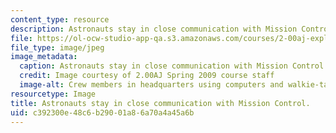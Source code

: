 ```yaml
---
content_type: resource
description: Astronauts stay in close communication with Mission Control.
file: https://ol-ocw-studio-app-qa.s3.amazonaws.com/courses/2-00aj-exploring-sea-space-earth-fundamentals-of-engineering-design-spring-2009/c392300e48c6b29001a86a70a4a45a6b_5.jpeg
file_type: image/jpeg
image_metadata:
  caption: Astronauts stay in close communication with Mission Control.
  credit: Image courtesy of 2.00AJ Spring 2009 course staff
  image-alt: Crew members in headquarters using computers and walkie-talkies.
resourcetype: Image
title: Astronauts stay in close communication with Mission Control.
uid: c392300e-48c6-b290-01a8-6a70a4a45a6b
---
```

